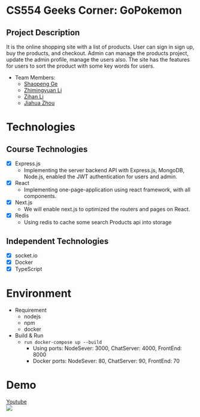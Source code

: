 # CS554 Geeks Corner: GoPokemon

## Project Description

It is the online shopping site with a list of products. User can sign in sign up, buy the products, and checkout. Admin can manage the products project, update the admin profile, manage the users also. The site has the features for users to sort the product with some key words for users.

- Team Members:
  - [Shaopeng Ge](https://github.com/ShaopengGe)
  - [Zhimingyuan Li](https://github.com/ZhimingyuanLiu)
  - [Zihan Li](https://github.com/lizihannnnn)
  - [Jiahua Zhou]()

# Technologies

## Course Technologies

- [x] Express.js
  - Implementing the server backend API with Express.js, MongoDB, Node.js, enabled the JWT authentication for users and admin.
- [x] React
  - Implementing one-page-application using react framework, with all components.
- [x] Next.js
  - We will enable next.js to optimized the routers and pages on React.
- [x] Redis
  - Using redis to cache some search Products api into storage

## Independent Technologies

- [x] socket.io
- [x] Docker
- [x] TypeScript

# Environment

- Requirement
  - nodejs
  - npm
  - docker
- Build & Run
  - `run docker-compose up --build`
    - Using ports: NodeSever: 3000, ChatServer: 4000, FrontEnd: 8000
    - Docker ports: NodeSever: 80, ChatServer: 90, FrontEnd: 70

# Demo

[Youtube](http://www.youtube.com/watch?v=UJGKoIhfZO8 'Pokemon')  
![](https://img.youtube.com/vi/UJGKoIhfZO8/0.jpg)
